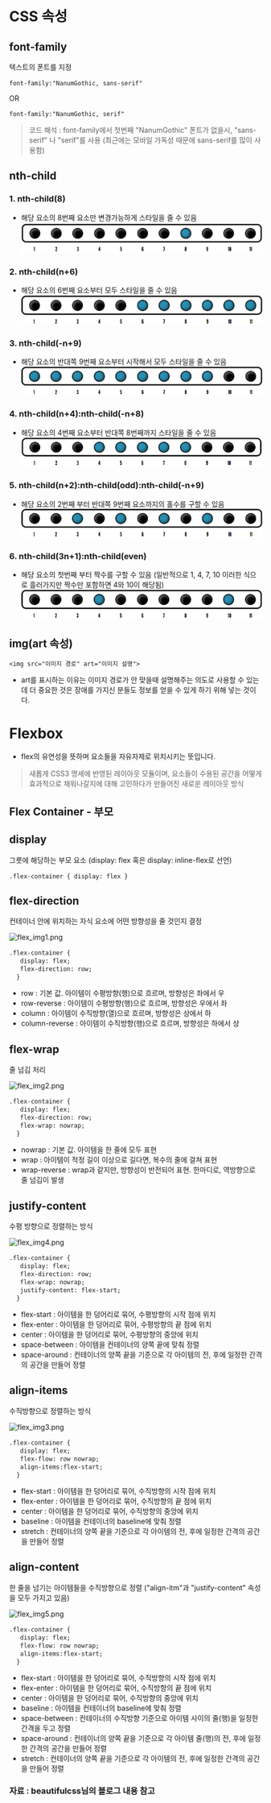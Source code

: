 # **CSS 속성**
## **font-family**
텍스트의 폰트를 지정
<pre><code>font-family:"NanumGothic, sans-serif"</code></pre>
OR
<pre><code>font-family:"NanumGothic, serif"</code></pre>
> 코드 해석 : font-family에서 첫번째 "NanumGothic" 폰트가 없을시, "sans-serif" 나 "serif"를 사용 (최근에는 모바일 가독성 때문에 sans-serif를 많이 사용함)

## **nth-child**
### 1. nth-child(8)
 - 해당 요소의 8번째 요소만 변경가능하게 스타일을 줄 수 있음
 ![nth1.png](./nth1.png)
### 2. nth-child(n+6)
 - 해당 요소의 6번째 요소부터 모두 스타일을 줄 수 있음
 ![nth2.png](./nth2.png)
### 3. nth-child(-n+9)
 - 해당 요소의 반대쪽 9번째 요소부터 시작해서 모두 스타일을 줄 수 있음
 ![nth3.png](./nth3.png)
### 4. nth-child(n+4):nth-child(-n+8)
 - 해당 요소의 4번째 요소부터 반대쪽 8번째까지 스타일을 줄 수 있음
 ![nth4.png](./nth4.png)
### 5. nth-child(n+2):nth-child(odd):nth-child(-n+9)
 - 해당 요소의 2번째 부터 반대쪽 9번째 요소까지의 홀수를 구할 수 있음
 ![nth5.png](./nth5.png)
### 6. nth-child(3n+1):nth-child(even)
 - 해당 요소의 첫번째 부터 짝수를 구할 수 있음   (일반적으로 1, 4, 7, 10 이러한 식으로 흘러가지만 짝수만 포함하면 4와 10이 해당됨)   
 ![nth6.png](./nth6.png)

## **img(art 속성)**
```<img src="이미지 경로" art="이미지 설명">```   
 - art를 표시하는 이유는 이미지 경로가 안 맞을때 설명해주는 의도로 사용할 수 있는데 더 중요한 것은 장애를 가지신 분들도 정보를 얻을 수 있게 하기 위해 넣는 것이다.


# **Flexbox**
 - flex의 유연성을 뜻하며 요소들을 자유자제로 위치시키는 뜻입니다.
 > 새롭게 CSS3 명세에 반영된 레이아웃 모듈이며, 요소들이 수용된 공간을 어떻게 효과적으로 채워나갈지에 대해 고민하다가 만들어진 새로운 레이아웃 방식 

## **Flex Container - 부모**
##  **display**
그릇에 해당하는 부모 요소 (display: flex 혹은 display: inline-flex로 선언)
<pre><code>.flex-container { display: flex }</code></pre>
##  **flex-direction**
 컨테이너 안에 위치하는 자식 요소에 어떤 방향성을 줄 것인지 결정   

 ![flex_img1.png](./flex_img1.png)
 <pre><code>.flex-container { 
   display: flex;
   flex-direction: row;
  }</code></pre>
  - row : 기본 값. 아이템이 수평방향(행)으로 흐르며, 방향성은 좌에서 우
  - row-reverse : 아이템이 수평방향(행)으로 흐르며, 방향성은 우에서 좌
  - column : 아이템이 수직방향(열)으로 흐르며, 방향성은 상에서 하
  - column-reverse : 아이템이 수직방향(행)으로 흐르며, 방향성은 하에서 상

## **flex-wrap**
줄 넘김 처리

 ![flex_img2.png](./flex_img2.png)
 <pre><code>.flex-container { 
   display: flex;
   flex-direction: row;
   flex-wrap: nowrap;
  }</code></pre>

 - nowrap : 기본 값. 아이템을 한 줄에 모두 표현
 - wrap : 아이템이 적정 길이 이상으로 길다면, 복수의 줄에 걸쳐 표현
 - wrap-reverse : wrap과 같지만, 방향성이 반전되어 표현. 한마디로, 역방향으로 줄 넘김이 발생

## **justify-content**
수평 방향으로 정렬하는 방식

 ![flex_img4.png](./flex_img4.png)
 <pre><code>.flex-container { 
   display: flex;
   flex-direction: row;
   flex-wrap: nowrap;
   justify-content: flex-start;
  }</code></pre>

 - flex-start : 아이템을 한 덩어리로 묶어, 수평방향의 시작 점에 위치
 - flex-enter : 아이템을 한 덩어리로 묶어, 수평방향의 끝 점에 위치
 - center : 아이템을 한 덩어리로 묶어, 수평방향의 중앙에 위치
 - space-between : 아이템을 컨테이너의 양쪽 끝에 맞춰 정렬
 - space-around : 컨테이너의 양쪽 끝을 기준으로 각 아이템의 전, 후에 일정한 간격의 공간을 만들어 정렬

 ## **align-items**
수직방향으로 정렬하는 방식

 ![flex_img3.png](./flex_img3.png)
 <pre><code>.flex-container { 
   display: flex;
   flex-flow: row nowrap;
   align-items:flex-start;
  }</code></pre>

 - flex-start : 아이템을 한 덩어리로 묶어, 수직방향의 시작 점에 위치
 - flex-enter : 아이템을 한 덩어리로 묶어, 수직방향의 끝 점에 위치
 - center : 아이템을 한 덩어리로 묶어, 수직방향의 중앙에 위치
 - baseline : 아이템을 컨테이너의 baseline에 맞춰 정렬
 - stretch : 컨테이너의 양쪽 끝을 기준으로 각 아이템의 전, 후에 일정한 간격의 공간을 만들어 정렬

## **align-content**
한 줄을 넘기는 아이템들을 수직방향으로 정렬 ("align-itm"과 "justify-content" 속성을 모두 가지고 있음)

 ![flex_img5.png](./flex_img5.png)
 <pre><code>.flex-container { 
   display: flex;
   flex-flow: row nowrap;
   align-items:flex-start;
  }</code></pre>

 - flex-start : 아이템을 한 덩어리로 묶어, 수직방향의 시작 점에 위치
 - flex-enter : 아이템을 한 덩어리로 묶어, 수직방향의 끝 점에 위치
 - center : 아이템을 한 덩어리로 묶어, 수직방향의 중앙에 위치
 - baseline : 아이템을 컨테이너의 baseline에 맞춰 정렬
 - space-between : 컨테이너의 수직방향 기준으로 아이템 사이의 줄(행)을 일정한 간격을 두고 정렬
 - space-around : 컨테이너의 양쪽 끝을 기준으로 각 아이템 줄(행)의 전, 후에 일정한 간격의 공간을 만들어 정렬
 - stretch : 컨테이너의 양쪽 끝을 기준으로 각 아이템의 전, 후에 일정한 간격의 공간을 만들어 정렬

 ### 자료 : beautifulcss님의 블로그 내용 참고
